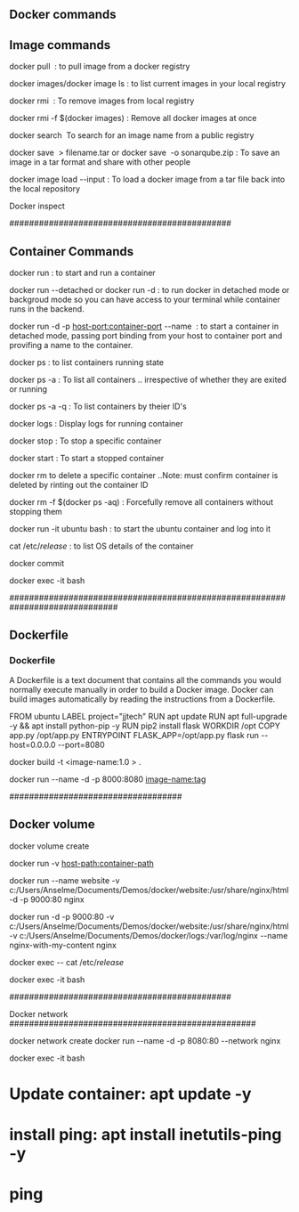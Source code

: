 
## Docker commands

## Image commands

docker pull <image name:tag> : to pull image from a docker registry

docker images/docker image ls : to list current images in your local registry

docker rmi <image name:tag> : To remove images from local registry

docker rmi -f $(docker images) : Remove all docker images at once

docker search <image name> To search for an image name from a public registry

docker save <image name>  >  filename.tar or docker save <image name> -o sonarqube.zip  : To save an image in a tar format and share with other people

docker image load --input <file-name> : To load a docker image from a tar file back into the local repository

Docker inspect <image name>

#############################################
## Container Commands

docker run <image name>: to start and run a container

docker run --detached or docker run -d : to run docker in detached mode or backgroud mode so you can have access to your terminal while container runs in the backend.

docker run -d -p <host-port:container-port> --name <container name> <image> : to start a container in detached mode, passing  port binding from your host to container port and provifing a name to the container.

docker ps : to list containers running state

docker ps -a : To list all containers .. irrespective of whether they are exited or running

docker ps -a -q : To list containers by theier ID's

docker logs <docker containe-ID> : Display logs for running container

docker stop <container ID> : To stop a specific container 

docker start <container ID> : To start a stopped container

docker rm <container ID> to delete a specific container ..Note: must confirm container is deleted by rinting out the container ID

docker rm -f $(docker ps -aq) : Forcefully remove all containers without stopping them

docker run -it ubuntu bash : to start the ubuntu container and log into it

cat /etc/*release* : to list OS details of the container

docker commit <container ID> <name>

docker exec -it <containerID> bash

##############################################################################

## Dockerfile

### Dockerfile

A Dockerfile is a text document that contains all the commands you would normally execute manually in order to build a Docker image. Docker can build images automatically by reading the instructions from a Dockerfile.

FROM ubuntu
LABEL project="jjtech"
RUN apt update
RUN apt full-upgrade -y && apt install python-pip -y
RUN pip2 install flask
WORKDIR /opt
COPY app.py /opt/app.py
ENTRYPOINT FLASK_APP=/opt/app.py flask run --host=0.0.0.0 --port=8080


docker build -t <image-name:1.0 > .

docker run --name <container name> -d -p 8000:8080 <image-name:tag>



###################################
## Docker volume

docker volume create <volume name>

docker run -v <host-path:container-path> <image>

docker run --name website -v c:/Users/Anselme/Documents/Demos/docker/website:/usr/share/nginx/html -d -p 9000:80 nginx

docker run -d -p 9000:80 -v c:/Users/Anselme/Documents/Demos/docker/website:/usr/share/nginx/html -v c:/Users/Anselme/Documents/Demos/docker/logs:/var/log/nginx --name nginx-with-my-content nginx


docker exec <cont-ID> -- cat /etc/*release*

docker exec -it <name of container> bash 


#############################################

Docker network
##################################################

docker network create <name of network>
docker run --name <name of container> -d -p 8080:80 --network <name of network> nginx

docker exec -it <name of container> bash 

# Update container: apt update -y
# install ping: apt install inetutils-ping -y

# ping <ip of other container>

